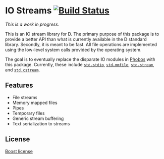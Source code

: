 [buildbadge]: https://travis-ci.org/jasonwhite/io.svg?branch=master
[buildstatus]: https://travis-ci.org/jasonwhite/io

# IO Streams [![Build Status][buildbadge]][buildstatus]

*This is a work in progress.*

This is an IO stream library for D. The primary purpose of this package is to
provide a better API than what is currently available in the D standard library.
Secondly, it is meant to be fast. All file operations are implemented using the
low-level system calls provided by the operating system.

The goal is to eventually replace the disparate IO modules in [Phobos][] with
this package. Currently, these include [`std.stdio`][std.stdio],
[`std.mmfile`][std.mmfile], [`std.stream`][std.stream], and
[`std.cstream`][std.cstream].

[Phobos]: http://dlang.org/phobos/
[std.stdio]: http://dlang.org/phobos/std_stdio.html
[std.mmfile]: http://dlang.org/phobos/std_mmfile.html
[std.stream]: http://dlang.org/phobos/std_stream.html
[std.cstream]: http://dlang.org/phobos/std_cstream.html

## Features

 * File streams
 * Memory mapped files
 * Pipes
 * Temporary files
 * Generic stream buffering
 * Text serialization to streams

## License

[Boost license](/LICENSE.md)
